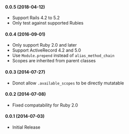 #### 0.0.5 (2018-04-12)

* Support Rails 4.2 to 5.2
* Only test against supported Rubies

#### 0.0.4 (2016-09-01)
* Only support Ruby 2.0 and later
* Support ActiveRecord 4.2 and 5.0
* Use `Module.prepend` instead of `alias_method_chain`
* Scopes are inherited from parent classes

#### 0.0.3 (2014-07-27)
* Donot allow `.available_scopes` to be directly mutatable

#### 0.0.2 (2014-07-08)
* Fixed compatability for Ruby 2.0

#### 0.0.1 (2014-07-03)
* Initial Release
